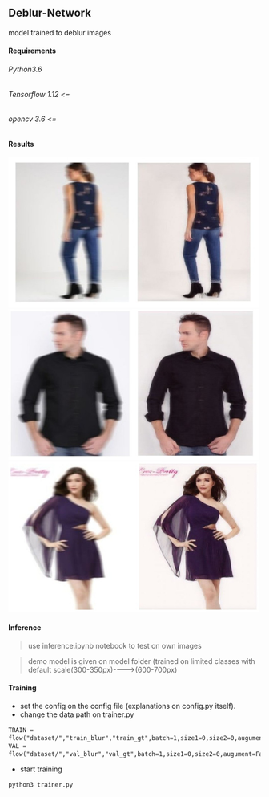 ## Deblur-Network
model trained to deblur images


#### Requirements
###### Python3.6 
###### Tensorflow 1.12 <=
###### opencv 3.6 <= 

#### Results
<img src="https://github.com/anish9/Deblur-Network/blob/master/outputs/abc3.jpg" alt="Smiley Sface" height="300" width="500">
<img src="https://github.com/anish9/Deblur-Network/blob/master/outputs/abc2.jpg" alt="Smiley Sface" height="300" width="500">
<img src="https://github.com/anish9/Deblur-Network/blob/master/outputs/abc1.jpg" alt="Smiley Sface" height="300" width="500">

#### Inference
> use inference.ipynb notebook to test on own images 

> demo model is given on model folder (trained on limited classes with default scale(300-350px)---->(600-700px)

#### Training
* set the config on the config file (explanations on config.py itself).
* change the data path on trainer.py
```
TRAIN = flow("dataset/","train_blur","train_gt",batch=1,size1=0,size2=0,augument=False)
VAL = flow("dataset/","val_blur","val_gt",batch=1,size1=0,size2=0,augument=False)

```
* start training
```
python3 trainer.py

```
